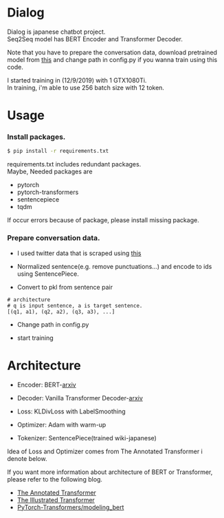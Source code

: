 # Dialog
Dialog is japanese chatbot project.  
Seq2Seq model has BERT Encoder and Transformer Decoder.

Note that you have to prepare the conversation data,
download pretrained model from [this](https://github.com/yoheikikuta/bert-japanese)
and change path in config.py
if you wanna train using this code.  

I started training in (12/9/2019) with 1 GTX1080Ti.  
In training, i'm able to use 256 batch size with 12 token.

# Usage
### Install packages.  
```bash
$ pip install -r requirements.txt
```
requirements.txt includes redundant packages.  
Maybe, Needed packages are

- pytorch
- pytorch-transformers
- sentencepiece
- tqdm

If occur errors because of package, please install missing package.

### Prepare conversation data.  
- I used twitter data that is scraped using [this](https://qiita.com/gacky01/items/89c6c626848417391438)

- Normalized sentence(e.g. remove punctuations...) and encode to ids using SentencePiece.

- Convert to pkl from sentence pair  
```
# architecture
# q is input sentence, a is target sentence.
[(q1, a1), (q2, a2), (q3, a3), ...]
```

- Change path in config.py

- start training

# Architecture
- Encoder: BERT-[arxiv](https://arxiv.org/abs/1810.04805)  
- Decoder: Vanilla Transformer Decoder-[arxiv](https://arxiv.org/abs/1706.03762)

- Loss: KLDivLoss with LabelSmoothing
- Optimizer: Adam with warm-up

- Tokenizer: SentencePiece(trained wiki-japanese)

Idea of Loss and Optimizer comes from The Annotated Transformer i denote below.

If you want more information about architecture of BERT or Transformer, please refer to the following blog.

- [The Annotated Transformer](http://nlp.seas.harvard.edu/2018/04/03/attention.html)
- [The Illustrated Transformer](http://jalammar.github.io/illustrated-transformer/)
- [PyTorch-Transformers/modeling_bert](https://github.com/huggingface/pytorch-transformers/blob/master/pytorch_transformers/modeling_bert.py)
